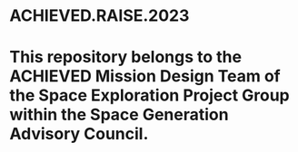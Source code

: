 # ACHIEVED.RAISE.2023

# This repository belongs to the ACHIEVED Mission Design Team of the Space Exploration Project Group within the Space Generation Advisory Council.
